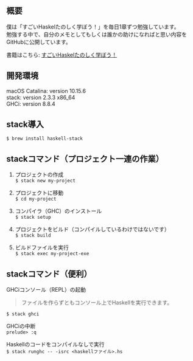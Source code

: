 ## 概要
僕は「すごいHaskelたのしく学ぼう！」を毎日1章ずつ勉強しています。  
勉強する中で、自分のメモとしてもしくは誰かの助けになればと思い内容をGitHubに公開しています。  

書籍はこちら: 
[すごいHaskelたのしく学ぼう！](https://shop.ohmsha.co.jp/shopdetail/000000001926/)

## 開発環境
macOS Catalina: version 10.15.6  
stack: version 2.3.3 x86_64  
GHCi: version 8.8.4

## stack導入
`$ brew install haskell-stack`

## stackコマンド（プロジェクト一連の作業） 
1. プロジェクトの作成  
`$ stack new my-project`

2. プロジェクトに移動  
`$ cd my-project`

3. コンパイラ（GHC）のインストール  
`$ stack setup`

4. プロジェクトをビルド（コンパイルしているわけではないです）  
`$ stack build`

5. ビルドファイルを実行  
`$ stack exec my-project-exe`

## stackコマンド（便利）
GHCiコンソール（REPL）の起動
> ファイルを作らずともコンソール上でHaskellを実行できます。
  
`$ stack ghci`  

GHCiの中断  
`prelude> :q` 
  
Haskellのコードをコンパイルなしで実行  
`$ stack runghc -- -isrc <haskellファイル>.hs`  